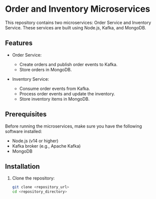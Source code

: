 # Order and Inventory Microservices

This repository contains two microservices: Order Service and Inventory Service. These services are built using Node.js, Kafka, and MongoDB.

## Features

- Order Service:
  - Create orders and publish order events to Kafka.
  - Store orders in MongoDB.

- Inventory Service:
  - Consume order events from Kafka.
  - Process order events and update the inventory.
  - Store inventory items in MongoDB.

## Prerequisites

Before running the microservices, make sure you have the following software installed:

- Node.js (v14 or higher)
- Kafka broker (e.g., Apache Kafka)
- MongoDB

## Installation

1. Clone the repository:
   ```bash
   git clone <repository_url>
   cd <repository_directory>
